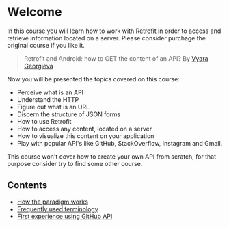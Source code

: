 # Welcome
In this course you will learn how to work with [Retrofit](https://square.github.io/retrofit/) in order to access and retrieve information located on a server. Please consider purchage the original course if you like it.

> Retrofit and Android: how to GET the content of an API? By [Vyara Georgieva](https://www.linkedin.com/in/vyara-georgieva-6336314a)

Now you will be presented the topics covered on this course:

* Perceive what is an API
* Understand the HTTP
* Figure out what is an URL
* Discern the structure of JSON forms
* How to use Retrofit
* How to access any content, located on a server
* How to visualize this content on your application
* Play with popular API's like GitHub, StackOverflow, Instagram and Gmail.

This course won't cover how to create your own API from scratch, for that purpose consider try to find some other course.

## Contents

* [How the paradigm works](https://github.com/Bodera/learnPath_Android/blob/master/Retrofit_Course/01_Paradigm.md)
* [Frequently used terminology](https://github.com/Bodera/learnPath_Android/blob/master/Retrofit_Course/02_Terminology.md)
* [First experience using GitHub API](https://github.com/Bodera/learnPath_Android/blob/master/Retrofit_Course/03_1stHandsOn.md)
